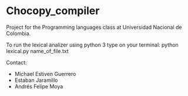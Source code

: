 # Chocopy_compiler
Project for the Programming languages class at Universidad Nacional de Colombia.

To run the lexical analizer using python 3 type on your terminal:  python lexical.py name_of_file.txt

Contact:

- Michael Estiven Guerrero
- Estaban Jaramillo
- Andrés Felipe Moya
